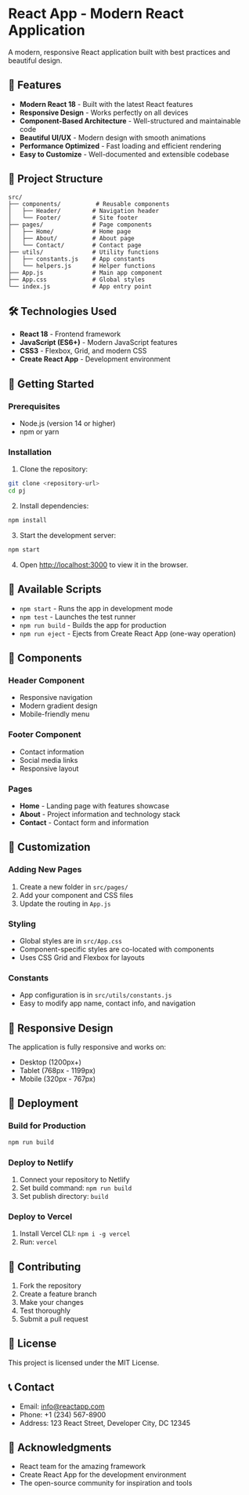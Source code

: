 # React App - Modern React Application

A modern, responsive React application built with best practices and beautiful design.

## 🚀 Features

- **Modern React 18** - Built with the latest React features
- **Responsive Design** - Works perfectly on all devices
- **Component-Based Architecture** - Well-structured and maintainable code
- **Beautiful UI/UX** - Modern design with smooth animations
- **Performance Optimized** - Fast loading and efficient rendering
- **Easy to Customize** - Well-documented and extensible codebase

## 📁 Project Structure

```
src/
├── components/          # Reusable components
│   ├── Header/         # Navigation header
│   └── Footer/         # Site footer
├── pages/              # Page components
│   ├── Home/           # Home page
│   ├── About/          # About page
│   └── Contact/        # Contact page
├── utils/              # Utility functions
│   ├── constants.js    # App constants
│   └── helpers.js      # Helper functions
├── App.js              # Main app component
├── App.css             # Global styles
└── index.js            # App entry point
```

## 🛠️ Technologies Used

- **React 18** - Frontend framework
- **JavaScript (ES6+)** - Modern JavaScript features
- **CSS3** - Flexbox, Grid, and modern CSS
- **Create React App** - Development environment

## 🚀 Getting Started

### Prerequisites

- Node.js (version 14 or higher)
- npm or yarn

### Installation

1. Clone the repository:
```bash
git clone <repository-url>
cd pj
```

2. Install dependencies:
```bash
npm install
```

3. Start the development server:
```bash
npm start
```

4. Open [http://localhost:3000](http://localhost:3000) to view it in the browser.

## 📱 Available Scripts

- `npm start` - Runs the app in development mode
- `npm test` - Launches the test runner
- `npm run build` - Builds the app for production
- `npm run eject` - Ejects from Create React App (one-way operation)

## 🎨 Components

### Header Component
- Responsive navigation
- Modern gradient design
- Mobile-friendly menu

### Footer Component
- Contact information
- Social media links
- Responsive layout

### Pages
- **Home** - Landing page with features showcase
- **About** - Project information and technology stack
- **Contact** - Contact form and information

## 🔧 Customization

### Adding New Pages
1. Create a new folder in `src/pages/`
2. Add your component and CSS files
3. Update the routing in `App.js`

### Styling
- Global styles are in `src/App.css`
- Component-specific styles are co-located with components
- Uses CSS Grid and Flexbox for layouts

### Constants
- App configuration is in `src/utils/constants.js`
- Easy to modify app name, contact info, and navigation

## 📱 Responsive Design

The application is fully responsive and works on:
- Desktop (1200px+)
- Tablet (768px - 1199px)
- Mobile (320px - 767px)

## 🚀 Deployment

### Build for Production
```bash
npm run build
```

### Deploy to Netlify
1. Connect your repository to Netlify
2. Set build command: `npm run build`
3. Set publish directory: `build`

### Deploy to Vercel
1. Install Vercel CLI: `npm i -g vercel`
2. Run: `vercel`

## 🤝 Contributing

1. Fork the repository
2. Create a feature branch
3. Make your changes
4. Test thoroughly
5. Submit a pull request

## 📄 License

This project is licensed under the MIT License.

## 📞 Contact

- Email: info@reactapp.com
- Phone: +1 (234) 567-8900
- Address: 123 React Street, Developer City, DC 12345

## 🙏 Acknowledgments

- React team for the amazing framework
- Create React App for the development environment
- The open-source community for inspiration and tools
